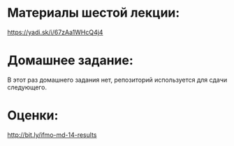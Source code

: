 Материалы шестой лекции:
=======
https://yadi.sk/i/67zAa1WHcQ4j4

Домашнее задание:
=======
В этот раз домашнего задания нет, репозиторий используется для сдачи следующего.

Оценки:
=======
http://bit.ly/ifmo-md-14-results
